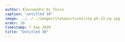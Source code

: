 ```yaml
---
author: Alessandro Di Tecco
caption: "untitled 30"
image: ../../../images/itakepictures/itp-ph-13-sq.jpg
order: 30
timestamp: 7 Sep 2020
title: "Untitled 30"
---
```


